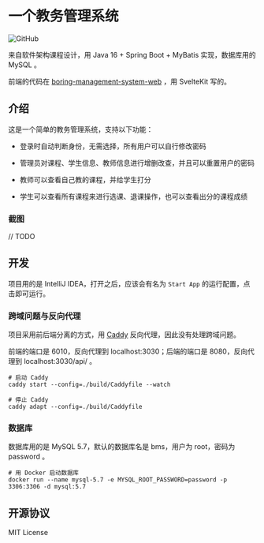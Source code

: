 # 一个教务管理系统

![GitHub](https://img.shields.io/github/license/Lifeni/boring-management-system)

来自软件架构课程设计，用 Java 16 + Spring Boot + MyBatis 实现，数据库用的 MySQL 。

前端的代码在 [boring-management-system-web](https://github.com/Lifeni/boring-management-system-web) ，用 SvelteKit 写的。

## 介绍

这是一个简单的教务管理系统，支持以下功能：

- 登录时自动判断身份，无需选择，所有用户可以自行修改密码

- 管理员对课程、学生信息、教师信息进行增删改查，并且可以重置用户的密码

- 教师可以查看自己教的课程，并给学生打分

- 学生可以查看所有课程来进行选课、退课操作，也可以查看出分的课程成绩

### 截图

// TODO

## 开发

项目用的是 IntelliJ IDEA，打开之后，应该会有名为 `Start App` 的运行配置，点击即可运行。

### 跨域问题与反向代理

项目采用前后端分离的方式，用 [Caddy](https://caddyserver.com/) 反向代理，因此没有处理跨域问题。

前端的端口是 6010，反向代理到 localhost:3030；后端的端口是 8080，反向代理到 localhost:3030/api/ 。

```shell
# 启动 Caddy
caddy start --config=./build/Caddyfile --watch
```

```shell
# 停止 Caddy
caddy adapt --config=./build/Caddyfile
```

### 数据库

数据库用的是 MySQL 5.7，默认的数据库名是 bms，用户为 root，密码为 password 。

```shell
# 用 Docker 启动数据库
docker run --name mysql-5.7 -e MYSQL_ROOT_PASSWORD=password -p 3306:3306 -d mysql:5.7
```

## 开源协议

MIT License

